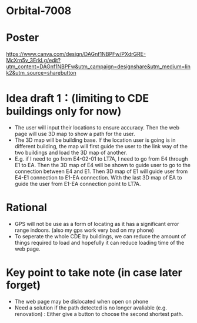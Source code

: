 # Orbital-7008
# Poster
https://www.canva.com/design/DAGnf1NBPFw/PXdrGRE-McXrn5v_3ErkLg/edit?utm_content=DAGnf1NBPFw&utm_campaign=designshare&utm_medium=link2&utm_source=sharebutton

# Idea draft 1：(limiting to CDE buildings only for now)
- The user will input their locations to ensure accuracy. Then the web page will use 3D map to show a path for the user.
- The 3D map will be building base. If the location user is going is in different building, the map will first guide the user to the link way of the two buildings and load the 3D map of another.
- E.g. if I need to go from E4-02-01 to LT7A, I need to go from E4 through E1 to EA. Then the 3D map of E4 will be shown to guide user to go to the connection between E4 and E1. Then 3D map of E1 will guide user from E4-E1 connection to E1-EA connection. With the last 3D map of EA to guide the user from E1-EA connection point to LT7A.

# Rational
- GPS will not be use as a form of locating as it has a significant error range indoors. (also my gps work very bad on my phone)
- To seperate the whole CDE by buildings, we can reduce the amount of things required to load and hopefully it can reduce loading time of the web page. 

# Key point to take note (in case later forget)
- The web page may be dislocated when open on phone
- Need a solution if the path detected is no longer avaliable (e.g. renovation) : Either give a button to choose the second shortest path.

